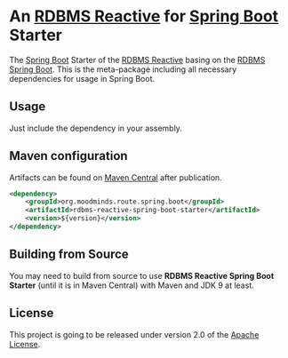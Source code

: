 # An [RDBMS Reactive](https://github.com/MoodMinds/rdbms-reactive) for [Spring Boot](https://spring.io/projects/spring-boot) Starter

The [Spring Boot](https://spring.io/projects/spring-boot) Starter of the [RDBMS Reactive](https://github.com/MoodMinds/rdbms-reactive)
basing on the [RDBMS Spring Boot](https://github.com/MoodMinds/rdbms-spring-boot). This is the meta-package including
all necessary dependencies for usage in Spring Boot.

## Usage

Just include the dependency in your assembly.

## Maven configuration

Artifacts can be found on [Maven Central](https://search.maven.org/) after publication.

```xml
<dependency>
    <groupId>org.moodminds.route.spring.boot</groupId>
    <artifactId>rdbms-reactive-spring-boot-starter</artifactId>
    <version>${version}</version>
</dependency>
```

## Building from Source

You may need to build from source to use **RDBMS Reactive Spring Boot Starter** (until it is in Maven Central) with Maven and JDK 9 at least.

## License
This project is going to be released under version 2.0 of the [Apache License][l].

[l]: https://www.apache.org/licenses/LICENSE-2.0